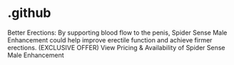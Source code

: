 # .github
Better Erections: By supporting blood flow to the penis, Spider Sense Male Enhancement could help improve erectile function and achieve firmer erections.   (EXCLUSIVE OFFER) View Pricing &amp; Availability of Spider Sense Male Enhancement
